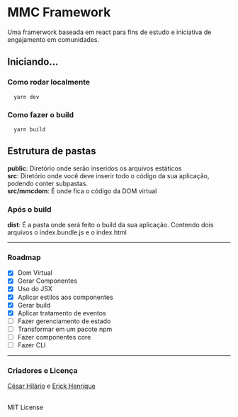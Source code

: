 # MMC Framework
Uma framerwork baseada em react para fins de estudo e iniciativa de engajamento em comunidades.
## **Iniciando...**

### Como rodar localmente
```
  yarn dev
```

### Como fazer o build
```
  yarn build
```

## **Estrutura de pastas**
**public**: Diretório onde serão inseridos os arquivos estáticos
<br/>
**src**: Diretório onde você deve inserir todo o código da sua aplicação, podendo conter subpastas.
<br/>
**src/mmcdom**: É onde fica o código da DOM virtual

### **Após o build**
**dist**: É a pasta onde será feito o build da sua aplicação. Contendo dois arquivos o index.bundle.js e o index.html
***
### Roadmap
- [X] Dom Virtual
- [X] Gerar Componentes
- [X] Uso do JSX
- [X] Aplicar estilos aos componentes
- [X] Gerar build  
- [X] Aplicar tratamento de eventos
- [ ] Fazer gerenciamento de estado  
- [ ] Transformar em um pacote npm
- [ ] Fazer componentes core
- [ ] Fazer CLI 
***
### Criadores e Licença

<a href="https://github.com/cesarhilario">César Hilário</a> 
e 
<a href="https://github.com/Erick-34">Erick Henrique</a>
<br/>
<br/>

MIT License